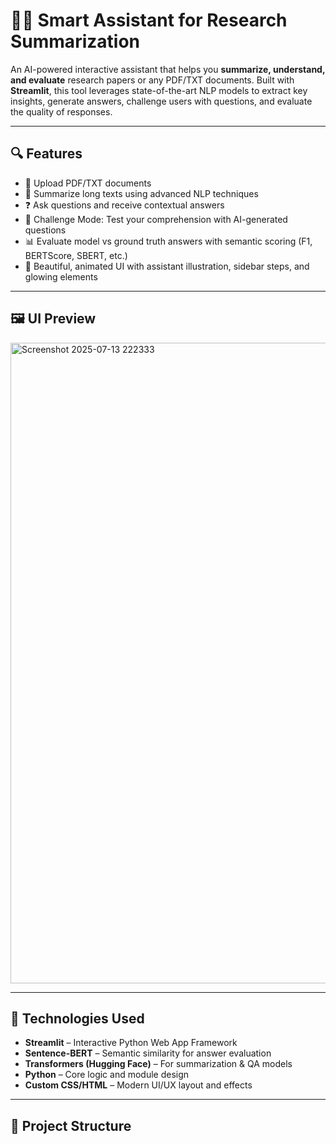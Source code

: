 # 🤖✨ Smart Assistant for Research Summarization

An AI-powered interactive assistant that helps you **summarize, understand, and evaluate** research papers or any PDF/TXT documents. Built with **Streamlit**, this tool leverages state-of-the-art NLP models to extract key insights, generate answers, challenge users with questions, and evaluate the quality of responses.

---

## 🔍 Features

- 📄 Upload PDF/TXT documents  
- 📝 Summarize long texts using advanced NLP techniques  
- ❓ Ask questions and receive contextual answers  
- 🧠 Challenge Mode: Test your comprehension with AI-generated questions  
- 📊 Evaluate model vs ground truth answers with semantic scoring (F1, BERTScore, SBERT, etc.)  
- 🎨 Beautiful, animated UI with assistant illustration, sidebar steps, and glowing elements

---

## 🖼️ UI Preview


<img width="1902" height="1025" alt="Screenshot 2025-07-13 222333" src="https://github.com/user-attachments/assets/3433472f-ffca-47a2-a847-b5a9cff24dd8" />


---

## 🚀 Technologies Used

- **Streamlit** – Interactive Python Web App Framework  
- **Sentence-BERT** – Semantic similarity for answer evaluation  
- **Transformers (Hugging Face)** – For summarization & QA models  
- **Python** – Core logic and module design  
- **Custom CSS/HTML** – Modern UI/UX layout and effects

---

## 📁 Project Structure

